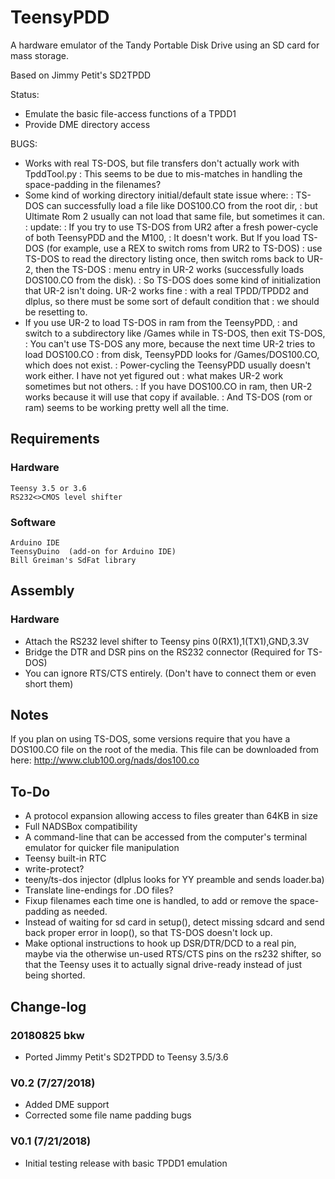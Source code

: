 # TeensyPDD
A hardware emulator of the Tandy Portable Disk Drive using an SD card for mass storage.

Based on Jimmy Petit's SD2TPDD

Status:
* Emulate the basic file-access functions of a TPDD1
* Provide DME directory access

BUGS:
* Works with real TS-DOS, but file transfers don't actually work with TpddTool.py
: This seems to be due to mis-matches in handling the space-padding in the filenames?
* Some kind of working directory initial/default state issue where:
: TS-DOS can successfully load a file like DOS100.CO from the root dir,
: but Ultimate Rom 2 usually can not load that same file, but sometimes it can.
: update:
: If you try to use TS-DOS from UR2 after a fresh power-cycle of both TeensyPDD and the M100,
: It doesn't work. But If you load TS-DOS (for example, use a REX to switch roms from UR2 to TS-DOS)
: use TS-DOS to read the directory listing once, then switch roms back to UR-2, then the TS-DOS
: menu entry in UR-2 works (successfully loads DOS100.CO from the disk).
: So TS-DOS does some kind of initialization that UR-2 isn't doing. UR-2 works fine
: with a real TPDD/TPDD2 and dlplus, so there must be some sort of default condition that
: we should be resetting to.
* If you use UR-2 to load TS-DOS in ram from the TeensyPDD,
: and switch to a subdirectory like /Games while in TS-DOS, then exit TS-DOS,
: You can't use TS-DOS any more, because the next time UR-2 tries to load DOS100.CO
: from disk, TeensyPDD looks for /Games/DOS100.CO, which does not exist.
: Power-cycling the TeensyPDD usually doesn't work either. I have not yet figured out
: what makes UR-2 work sometimes but not others.
: If you have DOS100.CO in ram, then UR-2 works because it will use that copy if available.
: And TS-DOS (rom or ram) seems to be working pretty well all the time.

## Requirements
### Hardware
```
Teensy 3.5 or 3.6
RS232<>CMOS level shifter
```

### Software
```
Arduino IDE
TeensyDuino  (add-on for Arduino IDE)
Bill Greiman's SdFat library
```

## Assembly
### Hardware
* Attach the RS232 level shifter to Teensy pins 0(RX1),1(TX1),GND,3.3V
* Bridge the DTR and DSR pins on the RS232 connector (Required for TS-DOS)
* You can ignore RTS/CTS entirely. (Don't have to connect them or even short them)

## Notes
If you plan on using TS-DOS, some versions require that you have a DOS100.CO file on the root of the media. This file can be downloaded from here:
http://www.club100.org/nads/dos100.co

## To-Do
* A protocol expansion allowing access to files greater than 64KB in size
* Full NADSBox compatibility
* A command-line that can be accessed from the computer's terminal emulator for quicker file manipulation
* Teensy built-in RTC
* write-protect?
* teeny/ts-dos injector (dlplus looks for YY preamble and sends loader.ba)
* Translate line-endings for .DO files?
* Fixup filenames each time one is handled, to add or remove the space-padding as needed.
* Instead of waiting for sd card in setup(), detect missing sdcard and send back proper error in loop(), so that TS-DOS doesn't lock up.
* Make optional instructions to hook up DSR/DTR/DCD to a real pin, maybe via the otherwise un-used RTS/CTS pins on the rs232 shifter, so that the Teensy uses it to actually signal drive-ready instead of just being shorted.


## Change-log
### 20180825 bkw
* Ported Jimmy Petit's SD2TPDD to Teensy 3.5/3.6

### V0.2 (7/27/2018)
* Added DME support
* Corrected some file name padding bugs

### V0.1 (7/21/2018)
* Initial testing release with basic TPDD1 emulation
